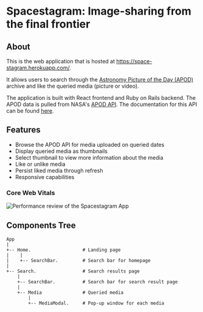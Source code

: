 # Spacestagram: Image-sharing from the final frontier

## About

This is the web application that is hosted at https://space-stagram.herokuapp.com/.

It allows users to search through the [Astronomy Picture of the Day (APOD)](https://apod.nasa.gov/apod/astropix.html) archive and like the queried media (picture or video). 

The application is built with React frontend and Ruby on Rails backend. The APOD data is pulled from NASA's [APOD API](https://api.nasa.gov/). The documentation for this API can be found [here](https://github.com/nasa/apod-api).

## Features

- Browse the APOD API for media uploaded on queried dates
- Display queried media as thumbnails
- Select thumbnail to view more information about the media
- Like or unlike media
- Persist liked media through refresh
- Responsive capabilities

### Core Web Vitals

![Performance review of the Spacestagram App](https://user-images.githubusercontent.com/73362854/150219264-b4814237-a61f-45d6-bbdd-1a2631308e5e.png)


## Components Tree

```
App 
|
+-- Home.                   # Landing page 
|    |
|    +-- SearchBar.         # Search bar for homepage
|
+-- Search.                 # Search results page
    |
    +-- SearchBar.          # Search bar for search result page
    |
    +-- Media               # Queried media
        |
        +-- MediaModal.     # Pop-up window for each media
```
